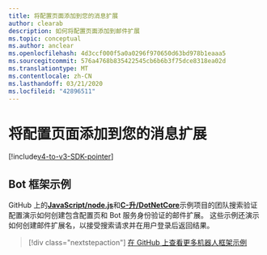 ```yaml
---
title: 将配置页面添加到您的消息扩展
author: clearab
description: 如何将配置页面添加到邮件扩展
ms.topic: conceptual
ms.author: anclear
ms.openlocfilehash: 4d3ccf000f5a0a0296f970650d63bd978b1eaaa5
ms.sourcegitcommit: 576a4768b835422545cb6b6b3f75dce8318ea02d
ms.translationtype: MT
ms.contentlocale: zh-CN
ms.lasthandoff: 03/21/2020
ms.locfileid: "42896511"
---
```

# <a name="add-a-configuration-page-to-your-messaging-extension"></a>将配置页面添加到您的消息扩展

[!include[v4-to-v3-SDK-pointer](~/includes/v4-to-v3-pointer-me.md)]

## <a name="bot-framework-samples"></a>Bot 框架示例

GitHub 上的[**JavaScript/node.js**](https://github.com/microsoft/BotBuilder-Samples/tree/master/samples/javascript_nodejs/52.teams-messaging-extensions-search-auth-config)和[**C-升/DotNetCore**](https://github.com/microsoft/BotBuilder-Samples/tree/master/samples/csharp_dotnetcore/52.teams-messaging-extensions-search-auth-config)示例项目的团队搜索验证配置演示如何创建包含配置页和 Bot 服务身份验证的邮件扩展。 这些示例还演示如何创建邮件扩展名，以接受搜索请求并在用户登录后返回结果。

> [!div class="nextstepaction"]
> [在 GitHub 上查看更多机器人框架示例](https://github.com/microsoft/BotBuilder-Samples)
